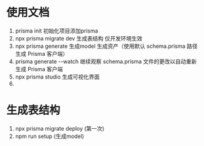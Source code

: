 # 使用文档
1. prisma init 初始化项目添加prisma 
2. npx prisma migrate dev  生成表结构 仅开发环境生效
3. npx prisma generate 生成model 生成资产（使用默认 schema.prisma 路径生成 Prisma 客户端​）
4. prisma generate --watch  继续观察 schema.prisma 文件的更改以自动重新生成 Prisma 客户端​
5. npx prisma studio 生成可视化界面
6. 



# 生成表结构
1. npx prisma migrate deploy  (第一次)
2. npm run setup  (生成model)


